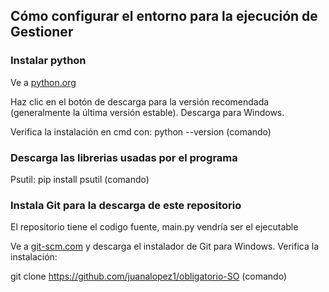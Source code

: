 ## Cómo configurar el entorno para la ejecución de Gestioner
### Instalar python

Ve a [python.org](python.org)

Haz clic en el botón de descarga para la versión recomendada (generalmente la última versión estable). Descarga para Windows.

Verifica la instalación en cmd con: python --version (comando)

### Descarga las librerias usadas por el programa

Psutil: pip install psutil (comando)

### Instala Git para la descarga de este repositorio

El repositorio tiene el codigo fuente, main.py vendría ser el ejecutable

Ve a [git-scm.com](git-scm.com) y descarga el instalador de Git para Windows.
Verifica la instalación:

git clone https://github.com/juanalopez1/obligatorio-SO (comando)